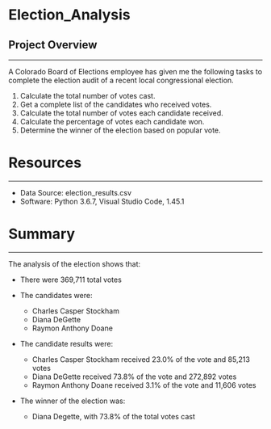 # Election_Analysis
## Project Overview
---
A Colorado Board of Elections employee has given me the following tasks to complete the election audit of a recent local congressional election. 
  
  1. Calculate the total number of votes cast. 
  2. Get a complete list of the candidates who received votes. 
  3. Calculate the total number of votes each candidate received. 
  4. Calculate the percentage of votes each candidate won. 
  5. Determine the winner of the election based on popular vote. 
  
  # Resources
  ---
  * Data Source: election_results.csv
  * Software: Python 3.6.7, Visual Studio Code, 1.45.1
  
 # Summary
 ---
 The analysis of the election shows that: 
 
 * There were 369,711 total votes
 
 * The candidates were: 
    - Charles Casper Stockham
    - Diana DeGette
    - Raymon Anthony Doane
 
 * The candidate results were: 
    - Charles Casper Stockham received 23.0% of the vote and 85,213 votes
    - Diana DeGette received 73.8% of the vote and 272,892 votes
    - Raymon Anthony Doane received 3.1% of the vote and 11,606 votes
 
 * The winner of the election was: 
    - Diana Degette, with 73.8% of the total votes cast
 

